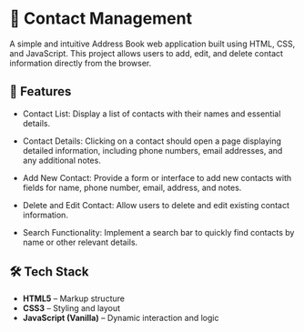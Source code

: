 # 📒 Contact Management

A simple and intuitive Address Book web application built using HTML, CSS, and JavaScript. This project allows users to add, edit, and delete contact information directly from the browser.

## 🚀 Features

- Contact List: Display a list of contacts with their names and essential details.

- Contact Details: Clicking on a contact should open a page displaying detailed information, including phone numbers, email addresses, and any additional notes.

- Add New Contact: Provide a form or interface to add new contacts with fields for name, phone number, email, address, and notes.

- Delete and Edit Contact: Allow users to delete and edit existing contact information.

- Search Functionality: Implement a search bar to quickly find contacts by name or other relevant details.

## 🛠️ Tech Stack

- **HTML5** – Markup structure
- **CSS3** – Styling and layout
- **JavaScript (Vanilla)** – Dynamic interaction and logic

